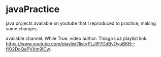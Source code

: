 # javaPractice
 java projects available on youtube that I reproduced to practice, making some changes.


available channel: While True.
video author: Thiago Luz
playlist link: https://www.youtube.com/playlist?list=PLJIP7GdByOyuBKB--fIO2DoQaPVXm9lCw.
